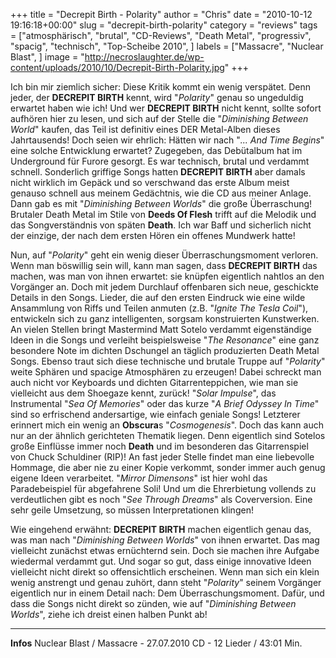 +++
title = "Decrepit Birth - Polarity"
author = "Chris"
date = "2010-10-12 19:16:18+00:00"
slug = "decrepit-birth-polarity"
category = "reviews"
tags = ["atmosphärisch", "brutal", "CD-Reviews", "Death Metal", "progressiv", "spacig", "technisch", "Top-Scheibe 2010", ]
labels = ["Massacre", "Nuclear Blast", ]
image = "http://necroslaughter.de/wp-content/uploads/2010/10/Decrepit-Birth-Polarity.jpg"
+++

Ich bin mir ziemlich sicher: Diese Kritik kommt ein wenig verspätet. Denn jeder, der **DECREPIT BIRTH** kennt, wird "_Polarity_" genau so ungeduldig erwartet haben wie ich! Und wer **DECREPIT BIRTH** nicht kennt, sollte sofort aufhören hier zu lesen, und sich auf der Stelle die "_Diminishing Between World_" kaufen, das Teil ist definitiv eines DER Metal-Alben dieses Jahrtausends!
Doch seien wir ehrlich: Hätten wir nach "_... And Time Begins_" eine solche Entwicklung erwartet? Zugegeben, das Debütalbum hat im Underground für Furore gesorgt. Es war technisch, brutal und verdammt schnell. Sonderlich griffige Songs hatten **DECREPIT BIRTH** aber damals nicht wirklich im Gepäck und so verschwand das erste Album meist genauso schnell aus meinem Gedächtnis, wie die CD aus meiner Anlage. Dann gab es mit "_Diminishing Between Worlds_" die große Überraschung! Brutaler Death Metal im Stile von **Deeds Of Flesh** trifft auf die Melodik und das Songverständnis von späten **Death**. Ich war Baff und sicherlich nicht der einzige, der nach dem ersten Hören ein offenes Mundwerk hatte!

Nun, auf "_Polarity_" geht ein wenig dieser Überraschungsmoment verloren. Wenn man böswillig sein will, kann man sagen, dass **DECREPIT BIRTH** das machen, was man von ihnen erwartet: sie knüpfen eigentlich nahtlos an den Vorgänger an. Doch mit jedem Durchlauf offenbaren sich neue, geschickte Details in den Songs. Lieder, die auf den ersten Eindruck wie eine wilde Ansammlung von Riffs und Teilen anmuten (z.B. "_Ignite The Tesla Coil_"), entwickeln sich zu ganz intelligenten, sorgsam konstruierten Kunstwerken. An vielen Stellen bringt Mastermind Matt Sotelo verdammt eigenständige Ideen in die Songs und verleiht beispielsweise "_The Resonance_" eine ganz besondere Note im dichten Dschungel an täglich produzierten Death Metal Songs. Ebenso traut sich diese technische und brutale Truppe auf "_Polarity_" weite Sphären und spacige Atmosphären zu erzeugen! Dabei schreckt man auch nicht vor Keyboards und dichten Gitarrenteppichen, wie man sie vielleicht aus dem Shoegaze kennt, zurück! "_Solar Impulse_", das Instrumental "_Sea Of Memories_" oder das kurze "_A Brief Odyssey In Time_" sind so erfrischend andersartige, wie einfach geniale Songs! Letzterer erinnert mich ein wenig an **Obscura**s "_Cosmogenesis_". Doch das kann auch nur an der ähnlich gerichteten Thematik liegen.
Denn eigentlich sind Sotelos große Einflüsse immer noch **Death** und im besonderen das Gitarrenspiel von Chuck Schuldiner (RIP)! An fast jeder Stelle findet man eine liebevolle Hommage, die aber nie zu einer Kopie verkommt, sonder immer auch genug eigene Ideen verarbeitet. "_Mirror Dimensons_" ist hier wohl das Paradebeispiel für abgefahrene Soli!
Und um die Ehrerbietung vollends zu verdeutlichen gibt es noch "_See Through Dreams_" als Coverversion. Eine sehr geile Umsetzung, so müssen Interpretationen klingen!

Wie eingehend erwähnt: **DECREPIT BIRTH** machen eigentlich genau das, was man nach "_Diminishing Between Worlds_" von ihnen erwartet. Das mag vielleicht zunächst etwas ernüchternd sein. Doch sie machen ihre Aufgabe wiedermal verdammt gut. Und sogar so gut, dass einige innovative Ideen vielleicht nicht direkt so offensichtlich erscheinen. Wenn man sich ein klein wenig anstrengt und genau zuhört, dann steht "_Polarity_" seinem Vorgänger eigentlich nur in einem Detail nach: Dem Überraschungsmoment. Dafür, und dass die Songs nicht direkt so zünden, wie auf "_Diminishing Between Worlds_", ziehe ich dreist einen halben Punkt ab!





---
**Infos**
Nuclear Blast / Massacre - 27.07.2010
CD - 12 Lieder / 43:01 Min.

